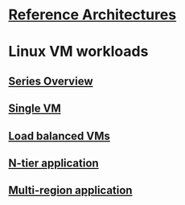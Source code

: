 # [Reference Architectures](/azure/architecture)
# Linux VM workloads
## [Series Overview](./index.md)
## [Single VM](./single-vm.md)
## [Load balanced VMs](./multi-vm.md)
## [N-tier application](./n-tier.md)  
## [Multi-region application](./multi-region-application.md)